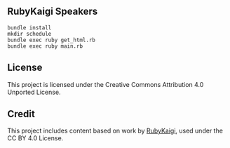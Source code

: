 ## RubyKaigi Speakers

```
bundle install
mkdir schedule
bundle exec ruby get_html.rb
bundle exec ruby main.rb
```

## License

This project is licensed under the Creative Commons Attribution 4.0 Unported License.

## Credit

This project includes content based on work by [RubyKaigi](https://rubykaigi.org), used under the CC BY 4.0 License.
